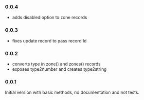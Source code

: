 ### 0.0.4

- adds disabled option to zone records

### 0.0.3

- fixes update record to pass record Id

### 0.0.2

- converts type in zone() and zones() records
- exposes type2number and creates type2string

### 0.0.1

Initial version with basic methods, no documentation and not tests.
